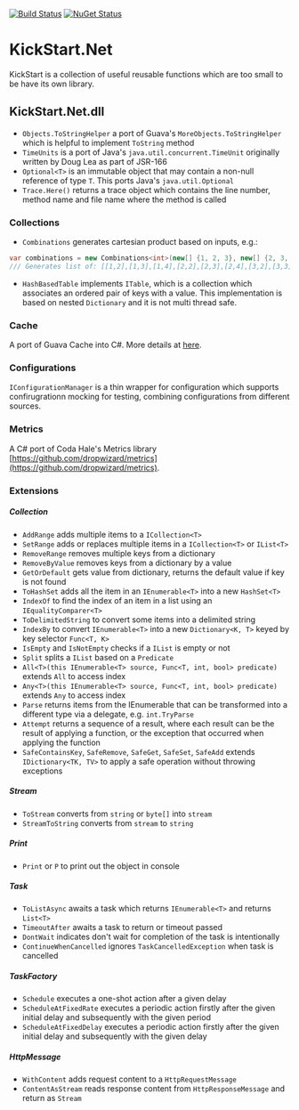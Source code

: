 [![Build Status](https://travis-ci.org/mcai4gl2/KickStart.Net.svg)](https://travis-ci.org/mcai4gl2/KickStart.Net)
[![NuGet Status](http://img.shields.io/nuget/v/KickStart.Net.svg?style=flat)](https://www.nuget.org/packages/KickStart.Net/)

# KickStart.Net

KickStart is a collection of useful reusable functions which are too small to be have its own library.

## KickStart.Net.dll

* `Objects.ToStringHelper` a port of Guava's `MoreObjects.ToStringHelper` which is helpful to implement `ToString` method 
* `TimeUnits` is a port of Java's `java.util.concurrent.TimeUnit` originally written by Doug Lea as part of JSR-166
* `Optional<T>` is an immutable object that may contain a non-null reference of type `T`. This ports Java's `java.util.Optional`
* `Trace.Here()` returns a trace object which contains the line number, method name and file name where the method is called

### Collections
* `Combinations` generates cartesian product based on inputs, e.g.:
```C#
var combinations = new Combinations<int>(new[] {1, 2, 3}, new[] {2, 3, 4});
/// Generates list of: [[1,2],[1,3],[1,4],[2,2],[2,3],[2,4],[3,2],[3,3],[3,4]]
```
* `HashBasedTable` implements `ITable`, which is a collection which associates an ordered pair of keys with a value. This implementation is based on nested `Dictionary` and it is not multi thread safe.

### Cache
A port of Guava Cache into C#. More details at [here](KickStart.Net/Cache/README.md).

### Configurations
`IConfigurationManager` is a thin wrapper for configuration which supports confirugrationn mocking for testing, combining configurations from different sources.

### Metrics
A C# port of Coda Hale's Metrics library [https://github.com/dropwizard/metrics](https://github.com/dropwizard/metrics).

### Extensions

##### Collection
* `AddRange` adds multiple items to a `ICollection<T>`
* `SetRange` adds or replaces multiple items in a `ICollection<T>` or `IList<T>`
* `RemoveRange` removes multiple keys from a dictionary
* `RemoveByValue` removes keys from a dictionary by a value
* `GetOrDefault` gets value from dictionary, returns the default value if key is not found
* `ToHashSet` adds all the item in an `IEnumerable<T>` into a new `HashSet<T>`
* `IndexOf` to find the index of an item in a list using an `IEqualityComparer<T>`
* `ToDelimitedString` to convert some items into a delimited string
* `IndexBy` to convert `IEnumerable<T>` into a new `Dictionary<K, T>` keyed by key selector `Func<T, K>`
* `IsEmpty` and `IsNotEmpty` checks if a `IList` is empty or not
* `Split` splits a `IList` based on a `Predicate` 
* `All<T>(this IEnumerable<T> source, Func<T, int, bool> predicate)` extends `All` to access index
* `Any<T>(this IEnumerable<T> source, Func<T, int, bool> predicate)` extends `Any` to access index
* `Parse` returns items from the IEnumerable<string> that can be transformed into a different type via a delegate, e.g. `int.TryParse`
* `Attempt` returns a sequence of a result, where each result can be the result of applying a function, or the exception that occurred when applying the function
* `SafeContainsKey`, `SafeRemove`, `SafeGet`, `SafeSet`, `SafeAdd` extends `IDictionary<TK, TV>` to apply a safe operation without throwing exceptions

##### Stream
* `ToStream` converts from `string` or `byte[]` into `stream`
* `StreamToString` converts from `stream` to `string`

##### Print
* `Print` or `P` to print out the object in console

##### Task
* `ToListAsync` awaits a task which returns `IEnumerable<T>` and returns `List<T>`
* `TimeoutAfter` awaits a task to return or timeout passed
* `DontWait` indicates don't wait for completion of the task is intentionally
* `ContinueWhenCancelled` ignores `TaskCancelledException` when task is cancelled 

##### TaskFactory
* `Schedule` executes a one-shot action after a given delay
* `ScheduleAtFixedRate` executes a periodic action firstly after the given initial delay and subsequently with the given period
* `ScheduleAtFixedDelay` executes a periodic action firstly after the given initial delay and subsequently with the given delay

##### HttpMessage
* `WithContent` adds request content to a `HttpRequestMessage`
* `ContentAsStream` reads response content from `HttpResponseMessage` and return as `Stream`